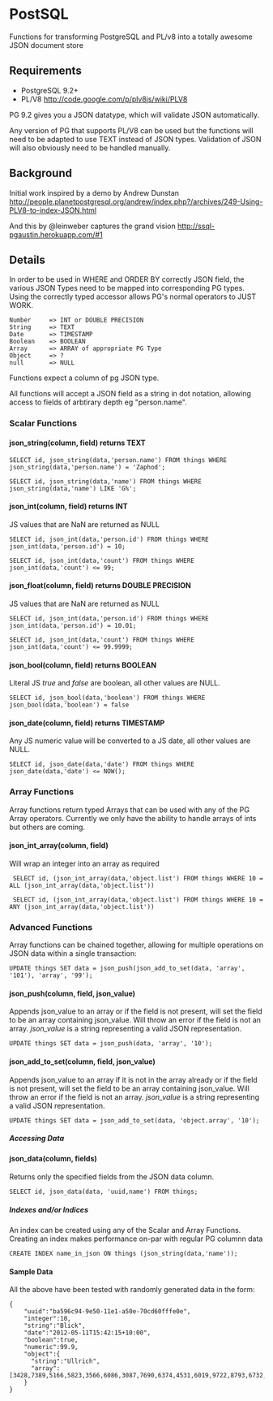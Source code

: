 PostSQL
====================================

Functions for transforming PostgreSQL and PL/v8 into a totally awesome JSON document store  


Requirements
------------------------------------

 * PostgreSQL 9.2+
 * PL/V8 http://code.google.com/p/plv8js/wiki/PLV8


PG 9.2 gives you a JSON datatype, which will validate JSON automatically.

Any version of PG that supports PL/V8 can be used but the functions will need to be adapted to use TEXT instead of JSON types. Validation of JSON will also obviously need to be handled manually. 



Background
------------------------------------

Initial work inspired by a demo by Andrew Dunstan
http://people.planetpostgresql.org/andrew/index.php?/archives/249-Using-PLV8-to-index-JSON.html

And this by @leinweber captures the grand vision 
http://ssql-pgaustin.herokuapp.com/#1


Details
-------------------------------------

In order to be used in WHERE and ORDER BY correctly JSON field, the various JSON Types need to be mapped into corresponding PG types. Using the correctly typed accessor allows PG's normal operators to JUST WORK. 
  
    Number     => INT or DOUBLE PRECISION
    String     => TEXT
    Date       => TIMESTAMP
    Boolean    => BOOLEAN
    Array      => ARRAY of appropriate PG Type 
    Object     => ?
    null       => NULL
 
Functions expect a column of pg JSON type.     

All functions will accept a JSON field as a string in dot notation, allowing access to fields of arbtirary depth eg "person.name".



### Scalar Functions
  

#### json_string(column, field) returns TEXT

    SELECT id, json_string(data,'person.name') FROM things WHERE json_string(data,'person.name') = 'Zaphod';
    
    SELECT id, json_string(data,'name') FROM things WHERE json_string(data,'name') LIKE 'G%';
 
#### json_int(column, field) returns INT

JS values that are NaN are returned as NULL

    SELECT id, json_int(data,'person.id') FROM things WHERE json_int(data,'person.id') = 10;
    
    SELECT id, json_int(data,'count') FROM things WHERE json_int(data,'count') <= 99;
 
#### json_float(column, field) returns DOUBLE PRECISION
  
JS values that are NaN are returned as NULL

    SELECT id, json_int(data,'person.id') FROM things WHERE json_int(data,'person.id') = 10.01;
    
    SELECT id, json_int(data,'count') FROM things WHERE json_int(data,'count') <= 99.9999;


#### json_bool(column, field) returns BOOLEAN

Literal JS *true* and *false* are boolean, all other values are NULL. 

    SELECT id, json_bool(data,'boolean') FROM things WHERE json_bool(data,'boolean') = false 

  
#### json_date(column, field) returns TIMESTAMP

Any JS numeric value will be converted to a JS date, all other values are NULL. 
  
    SELECT id, json_date(data,'date') FROM things WHERE json_date(data,'date') <= NOW();


### Array Functions

Array functions return typed Arrays that can be used with any of the PG Array operators. Currently we only have the ability to handle arrays of ints but others are coming.

#### json_int_array(column, field)
         
Will wrap an integer into an array as required

     SELECT id, (json_int_array(data,'object.list') FROM things WHERE 10 = ALL (json_int_array(data,'object.list'))
     
     SELECT id, (json_int_array(data,'object.list') FROM things WHERE 10 = ANY (json_int_array(data,'object.list'))


### Advanced Functions

Array functions can be chained together, allowing for multiple operations on JSON data within a single transaction:

    UPDATE things SET data = json_push(json_add_to_set(data, 'array', '101'), 'array', '99');

     
#### json_push(column, field, json_value)

Appends json_value to an array or if the field is not present, will set the field to be an array containing json_value. Will throw an error if the field is not an array. *json_value* is a string representing a valid JSON representation.

    UPDATE things SET data = json_push(data, 'array', '10');
  
  
#### json_add_to_set(column, field, json_value)

Appends json_value to an array if it is not in the array already or if the field is not present, will set the field to be an array containing json_value. Will throw an error if the field is not an array. *json_value* is a string representing a valid JSON representation.
         
    UPDATE things SET data = json_add_to_set(data, 'object.array', '10');



##### Accessing Data 

#### json_data(column, fields)

Returns only the specified fields from the JSON data column.

    SELECT id, json_data(data, 'uuid,name') FROM things;


  
##### Indexes and/or Indices
  
An index can be created using any of the Scalar and Array Functions. 
Creating an index makes performance on-par with regular PG columnn data
  
    CREATE INDEX name_in_json ON things (json_string(data,'name'));
     
  
#### Sample Data

All the above have been tested with randomly generated data in the form:

    {
	    "uuid":"ba596c94-9e50-11e1-a50e-70cd60fffe0e",
	    "integer":10,
	    "string":"Blick",      
	    "date":"2012-05-11T15:42:15+10:00",
	    "boolean":true,
	    "numeric":99.9,
	    "object":{
	      "string":"Ullrich",
	      "array":[3428,7389,5166,5823,3566,6086,3087,7690,6374,4531,6019,9722,8793,6732,5264,9618,5843,6714,5160,4065,2102,4972,2778,6110,4357,4385,1296,7981,607,3104,4992,8207,7517,1932,8097,2626,5196,425,8803,4778,7814,5337,9467,200,3542,4001,5930,4646,7304,4033,4838,7539,648,7016,6377,7957,7411,4023,7105,3676,9195,2337,8259,9166,9972,4740,7705,5368,5815,2592,5569,4842,6577,3805,1473,8585,9371,8732,9491,3819,7517,3437,6342,3397,8603,5324,676,7922,813,9850,8032,9324,733,5436,2971,9878,1648,6248,2109,1422]
	    }
    }
   
 
  


